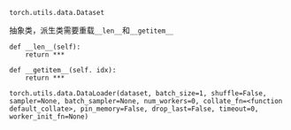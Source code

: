 `torch.utils.data.Dataset`

抽象类，派生类需要重载` __len__ `和` __getitem__ `

```
def __len__(self):
    return ***

def __getitem__(self. idx):
    return ***
```

```
torch.utils.data.DataLoader(dataset, batch_size=1, shuffle=False, sampler=None, batch_sampler=None, num_workers=0, collate_fn=<function default_collate>, pin_memory=False, drop_last=False, timeout=0, worker_init_fn=None)
```



